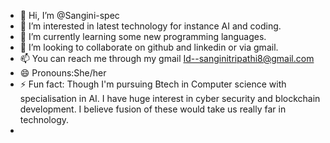 - 👋 Hi, I’m @Sangini-spec
- 👀 I’m interested in latest technology for instance AI and coding.
- 🌱 I’m currently learning some new programming languages.
- 💞️ I’m looking to collaborate on github and linkedin or via gmail.
- 📫 You can reach me through my gmail Id--sanginitripathi8@gmail.com
- 😄 Pronouns:She/her
- ⚡ Fun fact: Though I'm pursuing Btech in Computer science with specialisation in AI. I have huge interest in cyber security and blockchain development. I believe fusion of these would take us really far in technology.
- 
<!---
Sangini-spec/Sangini-spec is a ✨ special ✨ repository because its `README.md` (this file) appears on your GitHub profile.
You can click the Preview link to take a look at your changes.
--->
